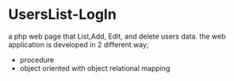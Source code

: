 # UsersList-LogIn
a php web page that List,Add, Edit, and delete users data.
the web application is developed in 2 different way;
  - procedure
  - object oriented with object relational mapping
